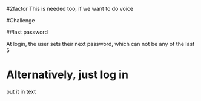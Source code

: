 #2factor
This is needed too, if we want to do voice

#Challenge

##last password

At login, the user sets their next password, which can not be any of the last 5


# Alternatively, just log in

put it in text
